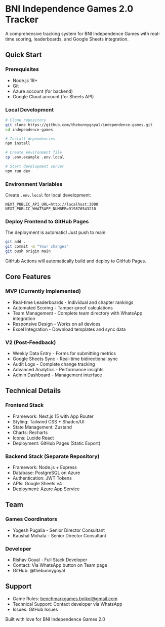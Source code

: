 # BNI Independence Games 2.0 Tracker

A comprehensive tracking system for BNI Independence Games with real-time scoring, leaderboards, and Google Sheets integration.

## Quick Start

### Prerequisites
- Node.js 18+
- Git
- Azure account (for backend)
- Google Cloud account (for Sheets API)

### Local Development

```bash
# Clone repository
git clone https://github.com/thebunnygoyal/independence-games.git
cd independence-games

# Install dependencies
npm install

# Create environment file
cp .env.example .env.local

# Start development server
npm run dev
```

### Environment Variables

Create `.env.local` for local development:

```env
NEXT_PUBLIC_API_URL=http://localhost:3000
NEXT_PUBLIC_WHATSAPP_NUMBER=919876543210
```

### Deploy Frontend to GitHub Pages

The deployment is automatic! Just push to main:

```bash
git add .
git commit -m "Your changes"
git push origin main
```

GitHub Actions will automatically build and deploy to GitHub Pages.

## Core Features

### MVP (Currently Implemented)
- Real-time Leaderboards - Individual and chapter rankings
- Automated Scoring - Tamper-proof calculations
- Team Management - Complete team directory with WhatsApp integration
- Responsive Design - Works on all devices
- Excel Integration - Download templates and sync data

### V2 (Post-Feedback)
- Weekly Data Entry - Forms for submitting metrics
- Google Sheets Sync - Real-time bidirectional sync
- Audit Logs - Complete change tracking
- Advanced Analytics - Performance insights
- Admin Dashboard - Management interface

## Technical Details

### Frontend Stack
- Framework: Next.js 15 with App Router
- Styling: Tailwind CSS + Shadcn/UI
- State Management: Zustand
- Charts: Recharts
- Icons: Lucide React
- Deployment: GitHub Pages (Static Export)

### Backend Stack (Separate Repository)
- Framework: Node.js + Express
- Database: PostgreSQL on Azure
- Authentication: JWT Tokens
- APIs: Google Sheets v4
- Deployment: Azure App Service

## Team

### Games Coordinators
- Yogesh Pugalia - Senior Director Consultant
- Kaushal Mohata - Senior Director Consultant

### Developer
- Rishav Goyal - Full Stack Developer
- Contact: Via WhatsApp button on Team page
- GitHub: @thebunnygoyal

## Support

- Game Rules: benchmarkgames.bnikol@gmail.com
- Technical Support: Contact developer via WhatsApp
- Issues: GitHub Issues

Built with love for BNI Independence Games 2.0